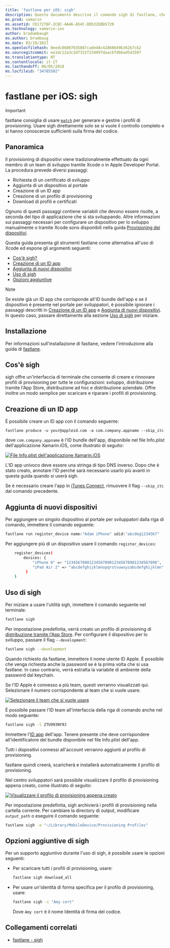 ```yaml
---
title: 'fastlane per iOS: sigh'
description: Questo documento descrive il comando sigh di fastlane, che consente di creare, rinnovare e ripristinare i profili di provisioning per tutte le configurazione della build Xamarin.iOS.
ms.prod: xamarin
ms.assetid: CD17276F-2C8C-4A46-A54C-DD532EBD5720
ms.technology: xamarin-ios
author: bradumbaugh
ms.author: brumbaug
ms.date: 03/19/2017
ms.openlocfilehash: 8eedc86807035887cade48c42868649b362b7cb2
ms.sourcegitcommit: ea1dc12a3c2d7322f234997daacbfdb6ad542507
ms.translationtype: HT
ms.contentlocale: it-IT
ms.lasthandoff: 06/05/2018
ms.locfileid: "34785502"
---
```

# <a name="fastlane-for-ios--sigh"></a>fastlane per iOS: sigh

> [!IMPORTANT]
> fastlane consiglia di usare [`match`](~/ios/deploy-test/provisioning/fastlane/match.md) per generare e gestire i profili di provisioning. Usare sigh direttamente solo se si vuole il controllo completo e si hanno conoscenze sufficienti sulla firma del codice.

## <a name="overview"></a>Panoramica

Il provisioning di dispositivi viene tradizionalmente effettuato da ogni membro di un team di sviluppo tramite Xcode o in Apple Developer Portal. La procedura prevede diversi passaggi:

- Richiesta di un certificato di sviluppo
- Aggiunta di un dispositivo al portale
- Creazione di un ID app
- Creazione di un profilo di provisioning
- Download di profili e certificati

Ognuno di questi passaggi contiene variabili che devono essere risolte, a seconda del tipo di applicazione che si sta sviluppando. Altre informazioni sui passaggi necessari per configurare un dispositivo per lo sviluppo manualmente o tramite Xcode sono disponibili nella guida [Provisioning dei dispositivi](~/ios/get-started/installation/device-provisioning/index.md).

Questa guida presenta gli strumenti fastlane come alternativa all'uso di Xcode ed espone gli argomenti seguenti:

- [Cos'è sigh?](#whatissigh)
- [Creazione di un ID app](#appid)
- [Aggiunta di nuovi dispositivi](#newdevices)
- [Uso di sigh](#using)
- [Opzioni aggiuntive](#options)

> [!NOTE]
> Se esiste già un ID app che corrisponde all'ID bundle dell'app e se il dispositivo è presente nel portale per sviluppatori, è possibile ignorare i passaggi descritti in [Creazione di un ID app](#appid) e [Aggiunta di nuovi dispositivi](#newdevices). In questo caso, passare direttamente alla sezione [Uso di sigh](#using) per iniziare.

## <a name="installation"></a>Installazione

Per informazioni sull'installazione di fastlane, vedere l'introduzione alla guida di [fastlane](~/ios/deploy-test/provisioning/fastlane/index.md#Installation).

<a name="whatissigh" />

## <a name="what-is-sigh"></a>Cos'è sigh

sigh offre un'interfaccia di terminale che consente di creare e rinnovare profili di provisioning per tutte le configurazioni: sviluppo, distribuzione tramite l'App Store, distribuzione ad hoc e distribuzione aziendale. Offre inoltre un modo semplice per scaricare e riparare i profili di provisioning.

<a name="appid" />

## <a name="creating-an-app-id"></a>Creazione di un ID app

È possibile creare un ID app con il comando seguente:

    fastlane produce -u your@appleid.com -a com.company.appname --skip_itc

dove `com.company.appname` è l'ID bundle dell'app, disponibile nel file Info.plist dell'applicazione Xamarin.iOS, come illustrato di seguito:

[![](sigh-images/fastlane-image5.png "File Info.plist dell'applicazione Xamarin.iOS")](sigh-images/fastlane-image5.png#lightbox)

L'ID app univoco deve essere una stringa di tipo DNS inverso. Dopo che è stato creato, annotare l'ID perché sarà necessario usarlo più avanti in questa guida quando si userà sigh.

Se è necessario creare l'app in [iTunes Connect](~/ios/deploy-test/app-distribution/app-store-distribution/itunesconnect.md), rimuovere il flag `--skip_itc` dal comando precedente.

<a name="newdevices" />

## <a name="adding-new-devices"></a>Aggiunta di nuovi dispositivi

Per aggiungere un singolo dispositivo al portale per sviluppatori dalla riga di comando, immettere il comando seguente:

```bash
fastlane run register_device name:"Adam iPhone" udid:"abcdeg1234567"
```

Per aggiungere più di un dispositivo usare il comando `register_devices`:

```bash
    register_devices(
        devices: {
            "iPhone 6" => "1234567890123456789012345678901234567890",
            "iPad Air 2" => "abcdefghijklmnopqrstvuwxyzabcdefghijklmn"
         }
    )
```

<a name="using" />

## <a name="using-sigh"></a>Uso di sigh

Per iniziare a usare l'utilità sigh, immettere il comando seguente nel terminale:

```bash
fastlane sigh
```

Per impostazione predefinita, verrà creato un profilo di provisioning di [distribuzione tramite l'App Store](~/ios/deploy-test/app-distribution/app-store-distribution/index.md). Per configurare il dispositivo per lo sviluppo, passare il flag `--development`:

```bash
fastlane sigh --development
```

Quando richiesto da fastlane, immettere il nome utente ID Apple. È possibile che venga richiesta anche la password se è la prima volta che si usa fastlane. In caso contrario, verrà estratta la variabile di ambiente della password dal keychain.

Se l'ID Apple è connesso a più team, questi verranno visualizzati qui. Selezionare il numero corrispondente al team che si vuole usare:

[![](sigh-images/fastlane-image2.png "Selezionare il team che si vuole usare")](sigh-images/fastlane-image2.png#lightbox)

È possibile passare l'ID team all'interfaccia della riga di comando anche nel modo seguente:

```bash
fastlane sigh -l 2TU993NY9J
```

Immettere l'[ID app](#appid) dell'app. Tenere presente che deve corrispondere all'identificatore del bundle disponibile nel file Info.plist dell'app.

Tutti i dispositivi connessi all'account verranno aggiunti al profilo di provisioning.

fastlane quindi creerà, scaricherà e installerà automaticamente il profilo di provisioning.

Nel centro sviluppatori sarà possibile visualizzare il profilo di provisioning appena creato, come illustrato di seguito:

[![](sigh-images/fastlane-image10.png "Visualizzare il profilo di provisioning appena creato")](sigh-images/fastlane-image10.png#lightbox)

Per impostazione predefinita, sigh archivierà i profili di provisioning nella cartella corrente. Per cambiare la directory di output, modificare `output_path` o eseguire il comando seguente:

```bash
fastlane sigh -o "~/Library/MobileDevice/Provisioning Profiles"
```

<a name="options" />

## <a name="sigh-additional-options"></a>Opzioni aggiuntive di sigh

Per un supporto aggiuntivo durante l'uso di sigh, è possibile usare le opzioni seguenti:

- Per scaricare tutti i profili di provisioning, usare:

    ```bash
    fastlane sigh download_all
    ```

- Per usare un'identità di forma specifica per il profilo di provisioning, usare:

    ```bash
    fastlane sigh -c "Amy cert"
    ```
    
    Dove `Amy cert` è il nome Identità di firma del codice.


## <a name="related-links"></a>Collegamenti correlati

- [fastlane - sigh](https://github.com/fastlane/fastlane/tree/master/sigh#readme)
